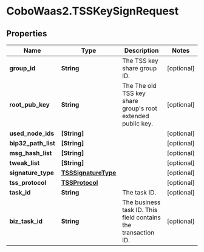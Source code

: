 # CoboWaas2.TSSKeySignRequest

## Properties

Name | Type | Description | Notes
------------ | ------------- | ------------- | -------------
**group_id** | **String** | The TSS key share group ID. | [optional] 
**root_pub_key** | **String** | The The old TSS key share group&#39;s root extended public key. | [optional] 
**used_node_ids** | **[String]** |  | [optional] 
**bip32_path_list** | **[String]** |  | [optional] 
**msg_hash_list** | **[String]** |  | [optional] 
**tweak_list** | **[String]** |  | [optional] 
**signature_type** | [**TSSSignatureType**](TSSSignatureType.md) |  | [optional] 
**tss_protocol** | [**TSSProtocol**](TSSProtocol.md) |  | [optional] 
**task_id** | **String** | The task ID. | [optional] 
**biz_task_id** | **String** | The business task ID. This field contains the transaction ID. | [optional] 


